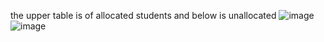 the upper table is of allocated students and below is unallocated
![image](https://github.com/user-attachments/assets/ab20ed06-ab0d-4c4e-b27b-01f5fdc1fb92)
![image](https://github.com/user-attachments/assets/9ceda552-89ce-4faf-9770-0eceb8927ae3)
